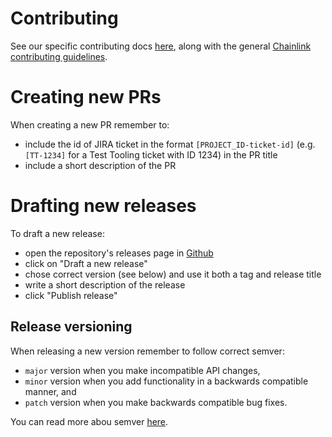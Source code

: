 # Contributing

See our specific contributing docs [here](https://smartcontractkit.github.io/chainlink-testing-framework/contributing/), along with the general [Chainlink contributing guidelines](https://docs.chain.link/docs/contributing-to-chainlink/).

# Creating new PRs

When creating a new PR remember to:
* include the id of JIRA ticket in the format `[PROJECT_ID-ticket-id]` (e.g.`[TT-1234]` for a Test Tooling ticket with ID 1234) in the PR title
* include a short description of the PR

# Drafting new releases

To draft a new release:
* open the repository's releases page in [Github](https://github.com/smartcontractkit/chainlink-testing-framework/releases)
* click on "Draft a new release"
* chose correct version (see below) and use it both a tag and release title
* write a short description of the release
* click "Publish release"

## Release versioning
When releasing a new version remember to follow correct semver:
* `major` version when you make incompatible API changes,
* `minor` version when you add functionality in a backwards compatible manner, and
* `patch` version when you make backwards compatible bug fixes.

You can read more abou semver [here](https://semver.org/).